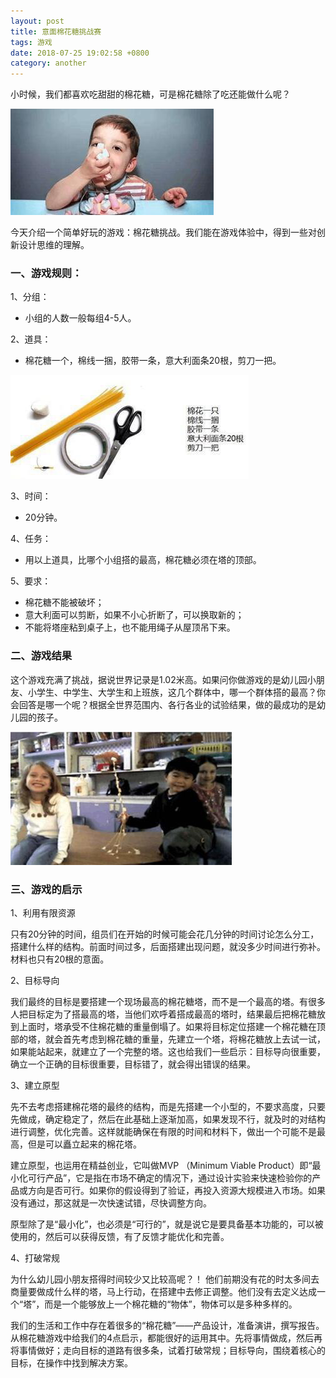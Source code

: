 ```yaml
---
layout: post
title: 意面棉花糖挑战赛
tags: 游戏
date: 2018-07-25 19:02:58 +0800
category: another
---
```



小时候，我们都喜欢吃甜甜的棉花糖，可是棉花糖除了吃还能做什么呢？

![棉花糖1](/img/mianhuatang01.JPG)

今天介绍一个简单好玩的游戏：棉花糖挑战。我们能在游戏体验中，得到一些对创新设计思维的理解。

### 一、游戏规则： 

1、分组：

- 小组的人数一般每组4-5人。

2、道具：

- 棉花糖一个，棉线一捆，胶带一条，意大利面条20根，剪刀一把。

![棉花糖2](/img/mianhuatang02.JPG)

3、时间：

- 20分钟。

4、任务：

- 用以上道具，比哪个小组搭的最高，棉花糖必须在塔的顶部。

5、要求：

- 棉花糖不能被破坏；
- 意大利面可以剪断，如果不小心折断了，可以换取新的；
- 不能将塔座粘到桌子上，也不能用绳子从屋顶吊下来。

### 二、游戏结果

这个游戏充满了挑战，据说世界记录是1.02米高。如果问你做游戏的是幼儿园小朋友、小学生、中学生、大学生和上班族，这几个群体中，哪一个群体搭的最高？你会回答是哪一个呢？根据全世界范围内、各行各业的试验结果，做的最成功的是幼儿园的孩子。

![棉花糖3](/img/mianhuatang03.JPG)

### 三、游戏的启示

1、利用有限资源 

只有20分钟的时间，组员们在开始的时候可能会花几分钟的时间讨论怎么分工，搭建什么样的结构。前面时间过多，后面搭建出现问题，就没多少时间进行弥补。材料也只有20根的意面。

2、目标导向

我们最终的目标是要搭建一个现场最高的棉花糖塔，而不是一个最高的塔。有很多人把目标定为了搭最高的塔，当他们欢呼着搭成最高的塔时，结果最后把棉花糖放到上面时，塔承受不住棉花糖的重量倒塌了。如果将目标定位搭建一个棉花糖在顶部的塔，就会首先考虑到棉花糖的重量，先建立一个塔，将棉花糖放上去试一试，如果能站起来，就建立了一个完整的塔。这也给我们一些启示：目标导向很重要，确立一个正确的目标很重要，目标错了，就会得出错误的结果。

3、建立原型

先不去考虑搭建棉花塔的最终的结构，而是先搭建一个小型的，不要求高度，只要先做成，确定稳定了，然后在此基础上逐渐加高，如果发现不行，就及时的对结构进行调整，优化完善。这样就能确保在有限的时间和材料下，做出一个可能不是最高，但是可以矗立起来的棉花塔。

建立原型，也运用在精益创业，它叫做MVP （Minimum Viable Product）即“最小化可行产品”，它是指在市场不确定的情况下，通过设计实验来快速检验你的产品或方向是否可行。如果你的假设得到了验证，再投入资源大规模进入市场。如果没有通过，那这就是一次快速试错，尽快调整方向。

原型除了是“最小化”，也必须是“可行的”，就是说它是要具备基本功能的，可以被使用的，然后可以获得反馈，有了反馈才能优化和完善。

4、打破常规

为什么幼儿园小朋友搭得时间较少又比较高呢？！ 他们前期没有花的时太多间去商量要做成什么样的塔，马上行动，在搭建中去修正调整。他们没有去定义达成一个“塔”，而是一个能够放上一个棉花糖的“物体”，物体可以是多种多样的。

我们的生活和工作中存在着很多的“棉花糖”——产品设计，准备演讲，撰写报告。从棉花糖游戏中给我们的4点启示，都能很好的运用其中。先将事情做成，然后再将事情做好；走向目标的道路有很多条，试着打破常规；目标导向，围绕着核心的目标，在操作中找到解决方案。